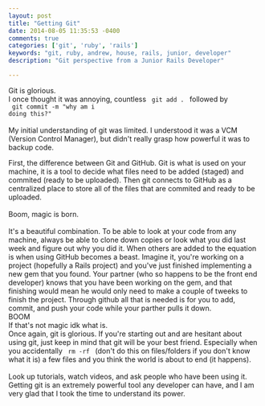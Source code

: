 ```yaml
---
layout: post
title: "Getting Git"
date: 2014-08-05 11:35:53 -0400
comments: true
categories: ['git', 'ruby', 'rails']
keywords: "git, ruby, andrew, house, rails, junior, developer"
description: "Git perspective from a Junior Rails Developer"

---
```

Git is glorious. <br>
I once thought it was annoying, countless <code> git add . </code> followed by<br>
<code> git commit -m "why am i doing this?" </code> <br> <br>
My initial understanding of git was limited. I understood it was a VCM (Version
  Control Manager), but didn't really grasp how powerful it was to backup code. <br>
  <!-- more -->

First, the difference between Git and GitHub. Git is what is used on your machine, it
is a tool to decide what files need to be added (staged) and commited (ready to be uploaded).
Then git connects to GitHub as a centralized place to store all of the files that are commited
and ready to be uploaded. <br>
<br> Boom, magic is born. <br><br>
It's a beautiful combination. To be able to look at your code from any machine, always
be able to clone down copies or look what you did last week and figure out why you did it.
When others are added to the equation is when using GitHub becomes a beast. Imagine it,
you're working on a project (hopefully a Rails project) and you've just finished implementing
a new gem that you found. Your partner (who so happens to be the front end developer) knows
that you have been working on the gem, and that finishing would mean he would only need to make
a couple of tweeks to finish the project. Through github all that is needed is for you to add,
commit, and push your code while your parther pulls it down. <br>
BOOM<br>
If that's not magic idk what is. <br>
Once again, git is glorious. If you're starting out and are hesitant about using git,
just keep in mind that git will be your best friend. Especially when you
accidentally <code> rm -rf </code> (don't do this on files/folders if you don't know what it is)
a few files and you think the world is about to end (it happens).<br><br>
Look up tutorials, watch videos, and ask people who have been using it.
Getting git is an extremely powerful tool any developer can have, and I am very
glad that I took the time to understand its power.
